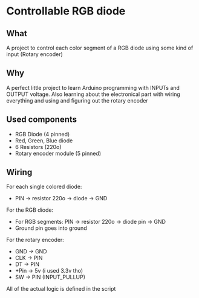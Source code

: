 # Controllable RGB diode

## What
A project to control each color segment of a RGB diode using some kind of input (Rotary encoder)

## Why
A perfect little project to learn Arduino programming with INPUTs and OUTPUT voltage. Also learning about the electronical part with wiring everything and using and figuring out the rotary encoder

## Used components
- RGB Diode (4 pinned)
- Red, Green, Blue diode
- 6 Resistors (220o)
- Rotary encoder module (5 pinned)

## Wiring
For each single colored diode:
- PIN -> resistor 220o -> diode -> GND

For the RGB diode:
- For RGB segments: PIN -> resistor 220o -> diode pin -> GND
- Ground pin goes into ground

For the rotary encoder:
- GND -> GND
- CLK -> PIN
- DT -> PIN
- +Pin -> 5v (i used 3.3v tho)
- SW -> PIN (INPUT_PULLUP)

All of the actual logic is defined in the script
